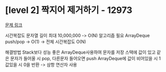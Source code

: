 # [level 2] 짝지어 제거하기 - 12973 

[문제 링크](https://school.programmers.co.kr/learn/courses/30/lessons/12973) 

시간복잡도
문자열 길이 최대 10,000,000 -> O(N) 알고리즘 필요
ArrayDeque push/pop -> O(1) -> 전체 시간복잡도 O(N)

해결방법
Stack보다 성능 좋은 ArrayDeque사용하여 문자를 저장
스택에 값이 있고 같은 문자가 들어올 시 pop, 다른문자 들어오면 push
ArrayDeque에 값이 비어있을 시 1 값있을 시 0을 반환 -> 삼항 연산자 사용
